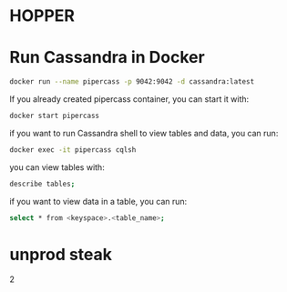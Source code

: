 # HOPPER

# Run Cassandra in Docker

```bash
docker run --name pipercass -p 9042:9042 -d cassandra:latest
```
If you already created pipercass container, you can start it with:
```bash
docker start pipercass
```
if you want to run Cassandra shell to view tables and data, you can run:
```bash
docker exec -it pipercass cqlsh
```
you can view tables with:
```bash
describe tables;
```
if you want to view data in a table, you can run:
```bash
select * from <keyspace>.<table_name>;
```

# unprod steak
2
